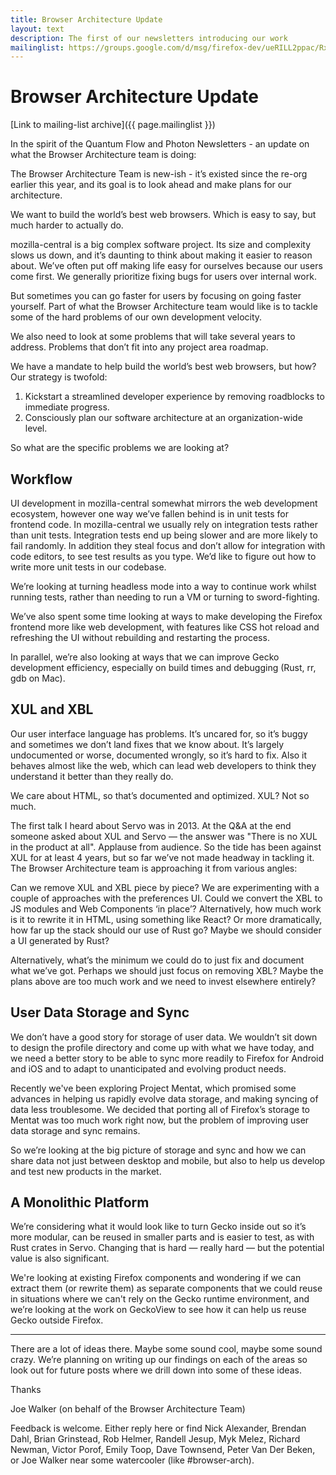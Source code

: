 ```yaml
---
title: Browser Architecture Update
layout: text
description: The first of our newsletters introducing our work
mailinglist: https://groups.google.com/d/msg/firefox-dev/ueRILL2ppac/RxR9lLPkAwAJ
---
```


# Browser Architecture Update

[Link to mailing-list archive]({{ page.mailinglist }})

In the spirit of the Quantum Flow and Photon Newsletters - an update on what the Browser Architecture team is doing:

The Browser Architecture Team is new-ish - it’s existed since the re-org earlier this year, and its goal is to look ahead and make plans for our architecture.

We want to build the world’s best web browsers. Which is easy to say, but much harder to actually do.

mozilla-central is a big complex software project. Its size and complexity slows us down, and it’s daunting to think about making it easier to reason about. We’ve often put off making life easy for ourselves because our users come first. We generally prioritize fixing bugs for users over internal work.

But sometimes you can go faster for users by focusing on going faster yourself. Part of what the Browser Architecture team would like is to tackle some of the hard problems of our own development velocity.

We also need to look at some problems that will take several years to address. Problems that don’t fit into any project area roadmap.

We have a mandate to help build the world’s best web browsers, but how? Our strategy is twofold:
1. Kickstart a streamlined developer experience by removing roadblocks to immediate progress.
2. Consciously plan our software architecture at an organization-wide level.

So what are the specific problems we are looking at?

## Workflow

UI development in mozilla-central somewhat mirrors the web development ecosystem, however one way we’ve fallen behind is in unit tests for frontend code. In mozilla-central we usually rely on integration tests rather than unit tests. Integration tests end up being slower and are more likely to fail randomly. In addition they steal focus and don’t allow for integration with code editors, to see test results as you type. We’d like to figure out how to write more unit tests in our codebase.

We’re looking at turning headless mode into a way to continue work whilst running tests, rather than needing to run a VM or turning to sword-fighting.

We’ve also spent some time looking at ways to make developing the Firefox frontend more like web development, with features like CSS hot reload and refreshing the UI without rebuilding and restarting the process.

In parallel, we’re also looking at ways that we can improve Gecko development efficiency, especially on build times and debugging (Rust, rr, gdb on Mac).

## XUL and XBL

Our user interface language has problems. It’s uncared for, so it’s buggy and sometimes we don’t land fixes that we know about. It’s largely undocumented or worse, documented wrongly, so it’s hard to fix. Also it behaves almost like the web, which can lead web developers to think they understand it better than they really do.

We care about HTML, so that’s documented and optimized. XUL? Not so much.

The first talk I heard about Servo was in 2013. At the Q&A at the end someone asked about XUL and Servo — the answer was "There is no XUL in the product at all". Applause from audience. So the tide has been against XUL for at least 4 years, but so far we’ve not made headway in tackling it. The Browser Architecture team is approaching it from various angles:

Can we remove XUL and XBL piece by piece? We are experimenting with a couple of approaches with the preferences UI. Could we convert the XBL to JS modules and Web Components ‘in place’? Alternatively, how much work is it to rewrite it in HTML, using something like React? Or more dramatically, how far up the stack should our use of Rust go? Maybe we should consider a UI generated by Rust?

Alternatively, what’s the minimum we could do to just fix and document what we’ve got. Perhaps we should just focus on removing XBL? Maybe the plans above are too much work and we need to invest elsewhere entirely?

## User Data Storage and Sync

We don’t have a good story for storage of user data. We wouldn’t sit down to design the profile directory and come up with what we have today, and we need a better story to be able to sync more readily to Firefox for Android and iOS and to adapt to unanticipated and evolving product needs.

Recently we've been exploring Project Mentat, which promised some advances in helping us rapidly evolve data storage, and making syncing of data less troublesome. We decided that porting all of Firefox’s storage to Mentat was too much work right now, but the problem of improving user data storage and sync remains.

So we’re looking at the big picture of storage and sync and how we can share data not just between desktop and mobile, but also to help us develop and test new products in the market.

## A Monolithic Platform

We’re considering what it would look like to turn Gecko inside out so it’s more modular, can be reused in smaller parts and is easier to test, as with Rust crates in Servo. Changing that is hard — really hard — but the potential value is also significant.

We're looking at existing Firefox components and wondering if we can extract them (or rewrite them) as separate components that we could reuse in situations where we can't rely on the Gecko runtime environment, and we’re looking at the work on GeckoView to see how it can help us reuse Gecko outside Firefox.

----

There are a lot of ideas there. Maybe some sound cool, maybe some sound crazy. We’re planning on writing up our findings on each of the areas so look out for future posts where we drill down into some of these ideas.

Thanks

Joe Walker (on behalf of the Browser Architecture Team)

Feedback is welcome. Either reply here or find Nick Alexander, Brendan Dahl, Brian Grinstead, Rob Helmer, Randell Jesup, Myk Melez, Richard Newman, Victor Porof, Emily Toop, Dave Townsend, Peter Van Der Beken, or Joe Walker near some watercooler (like #browser-arch).
